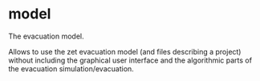 # model
The evacuation model.

Allows to use the zet evacuation model (and files describing a project) without including the graphical user interface and the algorithmic parts of the evacuation simulation/evacuation.
